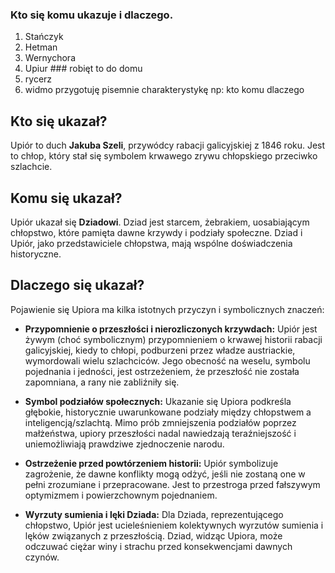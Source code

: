 ### Kto się komu ukazuje i dlaczego.

1. Stańczyk
2. Hetman
3. Wernychora
4. Upiur ### robięt to do domu
5. rycerz
6. widmo
przygotuję pisemnie charakterystykę np:
kto    komu     dlaczego

## Kto się ukazał?

Upiór to duch **Jakuba Szeli**, przywódcy rabacji galicyjskiej z 1846 roku. Jest to chłop, który stał się symbolem krwawego zrywu chłopskiego przeciwko szlachcie.

## Komu się ukazał?

Upiór ukazał się **Dziadowi**. Dziad jest starcem, żebrakiem, uosabiającym chłopstwo, które pamięta dawne krzywdy i podziały społeczne. Dziad i Upiór, jako przedstawiciele chłopstwa, mają wspólne doświadczenia historyczne.

## Dlaczego się ukazał?

Pojawienie się Upiora ma kilka istotnych przyczyn i symbolicznych znaczeń:

* **Przypomnienie o przeszłości i nierozliczonych krzywdach:** Upiór jest żywym (choć symbolicznym) przypomnieniem o krwawej historii rabacji galicyjskiej, kiedy to chłopi, podburzeni przez władze austriackie, wymordowali wielu szlachciców. Jego obecność na weselu, symbolu pojednania i jedności, jest ostrzeżeniem, że przeszłość nie została zapomniana, a rany nie zabliźniły się.

* **Symbol podziałów społecznych:** Ukazanie się Upiora podkreśla głębokie, historycznie uwarunkowane podziały między chłopstwem a inteligencją/szlachtą. Mimo prób zmniejszenia podziałów poprzez małżeństwa, upiory przeszłości nadal nawiedzają teraźniejszość i uniemożliwiają prawdziwe zjednoczenie narodu.

* **Ostrzeżenie przed powtórzeniem historii:** Upiór symbolizuje zagrożenie, że dawne konflikty mogą odżyć, jeśli nie zostaną one w pełni zrozumiane i przepracowane. Jest to przestroga przed fałszywym optymizmem i powierzchownym pojednaniem.

* **Wyrzuty sumienia i lęki Dziada:** Dla Dziada, reprezentującego chłopstwo, Upiór jest ucieleśnieniem kolektywnych wyrzutów sumienia i lęków związanych z przeszłością. Dziad, widząc Upiora, może odczuwać ciężar winy i strachu przed konsekwencjami dawnych czynów.

